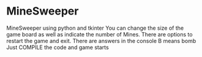 # MineSweeper
MineSweeper using python and tkinter
You can change the size of the game board as well as indicate the number of Mines. There are options to restart the game and exit.
There are answers in the console 
B means bomb
Just COMPILE the code and game starts 
